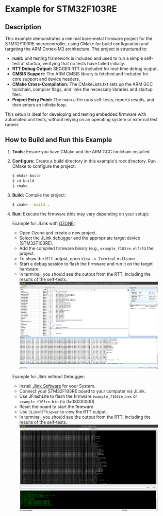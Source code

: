 # Example for STM32F103RE

## Description
This example demonstrates a minimal bare-metal firmware project for the STM32F103RE microcontroller, using CMake for build configuration and targeting the ARM Cortex-M3 architecture. The project is structured to:

- **runit:** unit testing framework is included and used to run a simple self-test at startup, verifying that no tests have failed initially.
- **RTT Debug Output:** SEGGER RTT is included for real-time debug output.
- **CMSIS Support:** The ARM CMSIS library is fetched and included for core support and device headers.
- **CMake Cross-Compilation:** The CMakeLists.txt sets up the ARM GCC toolchain, compiler flags, and links the necessary libraries and startup files.
- **Project Entry Point:** The main.c file runs self-tests, reports results, and then enters an infinite loop.

This setup is ideal for developing and testing embedded firmware with automated unit tests, without relying on an operating system or external test runner.

## How to Build and Run this Example
1. **Tools:** Ensure you have CMake and the ARM GCC toolchain installed.
2. **Configure:** Create a build directory in this example's root directory. Run CMake to configure the project:
   ```bash
   $ mkdir build
   $ cd build
   $ cmake ..
   ```
3. **Build:** Compile the project:
   ```bash
   $ cmake --build .
   ```
4. **Run:** Execute the firmware (this may vary depending on your setup):
    
    Example for JLink with [OZONE](https://www.segger.com/downloads/jlink/#Ozone):
   - Open Ozone and create a new project.
   - Select the JLink debugger and the appropriate target device (STM32F103RE).
   - Add the compiled firmware binary (e.g., `example_f103re.elf`) to the project.
   - To show the RTT output, open `View -> Terminal` in Ozone.
   - Start a debug session to flash the firmware and run it on the target hardware.
   - In terminal, you should see the output from the RTT, including the results of the self-tests.
   ![alt text](Ozone.png)

   Example for Jlink without Debugger:
   - Install [Jlink Software](https://www.segger.com/downloads/jlink/) for your System.
   - Connect your STM32F103RE board to your computer via JLink.
   - Use JFlashLite to flash the firmware `example_f103re.hex` or `example_f103re.bin` (to 0x08000000).
   - Reset the board to start the firmware.
   - Use `JLinkRTTViewer` to view the RTT output.
   - In terminal, you should see the output from the RTT, including the results of the self-tests.
   ![alt text](JLinkRTTViewer.png)